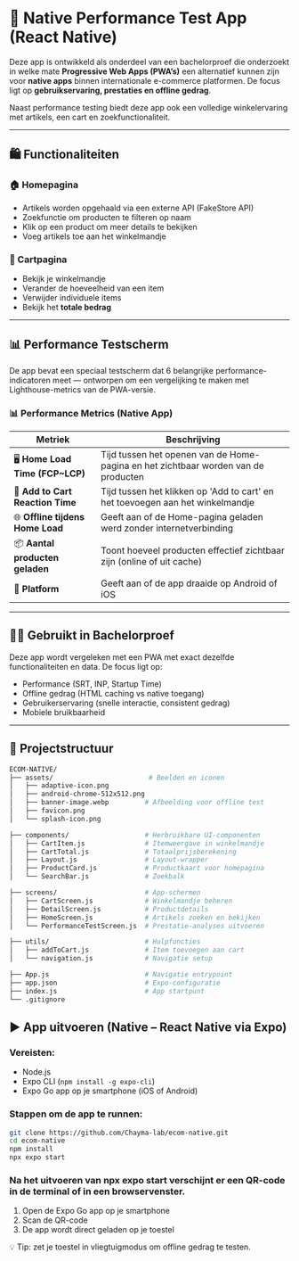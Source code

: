# 📱 Native Performance Test App (React Native)

Deze app is ontwikkeld als onderdeel van een bachelorproef die onderzoekt in welke mate **Progressive Web Apps (PWA’s)** een alternatief kunnen zijn voor **native apps** binnen internationale e-commerce platformen. De focus ligt op **gebruikservaring, prestaties en offline gedrag**.

Naast performance testing biedt deze app ook een volledige winkelervaring met artikels, een cart en zoekfunctionaliteit.

---

## 🛍️ Functionaliteiten

### 🏠 Homepagina
- Artikels worden opgehaald via een externe API (FakeStore API)
- Zoekfunctie om producten te filteren op naam
- Klik op een product om meer details te bekijken
- Voeg artikels toe aan het winkelmandje

### 🛒 Cartpagina
- Bekijk je winkelmandje
- Verander de hoeveelheid van een item
- Verwijder individuele items
- Bekijk het **totale bedrag**

---

## 📊 Performance Testscherm

De app bevat een speciaal testscherm dat 6 belangrijke performance-indicatoren meet — ontworpen om een vergelijking te maken met Lighthouse-metrics van de PWA-versie.

### 📊 Performance Metrics (Native App)

| Metriek                             | Beschrijving                                                                 |
|-------------------------------------|------------------------------------------------------------------------------|
| 🖥️ **Home Load Time (FCP~LCP)**      | Tijd tussen het openen van de Home-pagina en het zichtbaar worden van de producten |
| 🛒 **Add to Cart Reaction Time**     | Tijd tussen het klikken op 'Add to cart' en het toevoegen aan het winkelmandje |
| 🌐 **Offline tijdens Home Load**     | Geeft aan of de Home-pagina geladen werd zonder internetverbinding          |
| 📦 **Aantal producten geladen**      | Toont hoeveel producten effectief zichtbaar zijn (online of uit cache)       |
| 📱 **Platform**                      | Geeft aan of de app draaide op Android of iOS                               |

---

## 🧑‍🎓 Gebruikt in Bachelorproef

Deze app wordt vergeleken met een PWA met exact dezelfde functionaliteiten en data. De focus ligt op:

- Performance (SRT, INP, Startup Time)
- Offline gedrag (HTML caching vs native toegang)
- Gebruikerservaring (snelle interactie, consistent gedrag)
- Mobiele bruikbaarheid

---

## 📁 Projectstructuur

```bash
ECOM-NATIVE/
├── assets/                        # Beelden en iconen
│   ├── adaptive-icon.png
│   ├── android-chrome-512x512.png
│   ├── banner-image.webp         # Afbeelding voor offline test
│   ├── favicon.png
│   └── splash-icon.png

├── components/                   # Herbruikbare UI-componenten
│   ├── CartItem.js               # Itemweergave in winkelmandje
│   ├── CartTotal.js              # Totaalprijsberekening
│   ├── Layout.js                 # Layout-wrapper
│   ├── ProductCard.js            # Productkaart voor homepagina
│   └── SearchBar.js              # Zoekbalk

├── screens/                      # App-schermen
│   ├── CartScreen.js             # Winkelmandje beheren
│   ├── DetailScreen.js           # Productdetails
│   ├── HomeScreen.js             # Artikels zoeken en bekijken
│   └── PerformanceTestScreen.js  # Prestatie-analyses uitvoeren

├── utils/                        # Hulpfuncties
│   ├── addToCart.js              # Item toevoegen aan cart
│   └── navigation.js             # Navigatie setup

├── App.js                        # Navigatie entrypoint
├── app.json                      # Expo-configuratie
├── index.js                      # App startpunt
└── .gitignore
```
## ▶️ App uitvoeren (Native – React Native via Expo)

### Vereisten:
- Node.js
- Expo CLI (`npm install -g expo-cli`)
- Expo Go app op je smartphone (iOS of Android)

### Stappen om de app te runnen:

```bash
git clone https://github.com/Chayma-lab/ecom-native.git
cd ecom-native
npm install
npx expo start
```

### Na het uitvoeren van npx expo start verschijnt er een QR-code in de terminal of in een browservenster.

1. Open de Expo Go app op je smartphone
2. Scan de QR-code
3. De app wordt direct geladen op je toestel

💡 Tip: zet je toestel in vliegtuigmodus om offline gedrag te testen.
